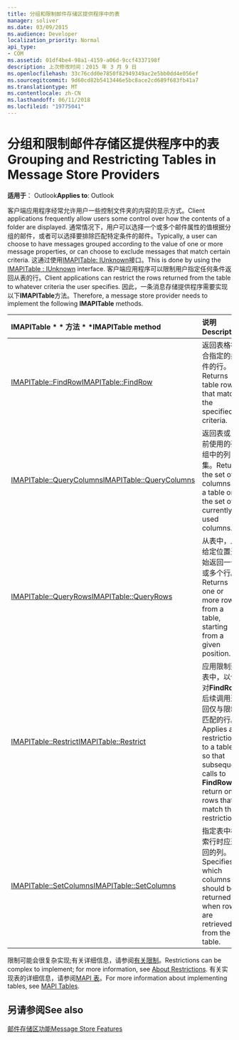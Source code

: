 ```yaml
---
title: 分组和限制邮件存储区提供程序中的表
manager: soliver
ms.date: 03/09/2015
ms.audience: Developer
localization_priority: Normal
api_type:
- COM
ms.assetid: 01df4be4-98a1-4159-a06d-9ccf4337198f
description: 上次修改时间：2015 年 3 月 9 日
ms.openlocfilehash: 33c76cdd0e7850f82949349ac2e5bb0dd4e056ef
ms.sourcegitcommit: 9d60cd82b5413446e5bc8ace2cd689f683fb41a7
ms.translationtype: MT
ms.contentlocale: zh-CN
ms.lasthandoff: 06/11/2018
ms.locfileid: "19775041"
---
```

# <a name="grouping-and-restricting-tables-in-message-store-providers"></a><span data-ttu-id="96f74-103">分组和限制邮件存储区提供程序中的表</span><span class="sxs-lookup"><span data-stu-id="96f74-103">Grouping and Restricting Tables in Message Store Providers</span></span>

  
  
<span data-ttu-id="96f74-104">**适用于**： Outlook</span><span class="sxs-lookup"><span data-stu-id="96f74-104">**Applies to**: Outlook</span></span> 
  
<span data-ttu-id="96f74-105">客户端应用程序经常允许用户一些控制文件夹的内容的显示方式。</span><span class="sxs-lookup"><span data-stu-id="96f74-105">Client applications frequently allow users some control over how the contents of a folder are displayed.</span></span> <span data-ttu-id="96f74-106">通常情况下，用户可以选择一个或多个邮件属性的值根据分组的邮件，或者可以选择要排除匹配特定条件的邮件。</span><span class="sxs-lookup"><span data-stu-id="96f74-106">Typically, a user can choose to have messages grouped according to the value of one or more message properties, or can choose to exclude messages that match certain criteria.</span></span> <span data-ttu-id="96f74-107">这通过使用[IMAPITable: IUnknown](imapitableiunknown.md)接口。</span><span class="sxs-lookup"><span data-stu-id="96f74-107">This is done by using the [IMAPITable : IUnknown](imapitableiunknown.md) interface.</span></span> <span data-ttu-id="96f74-108">客户端应用程序可以限制用户指定任何条件返回从表的行。</span><span class="sxs-lookup"><span data-stu-id="96f74-108">Client applications can restrict the rows returned from the table to whatever criteria the user specifies.</span></span> <span data-ttu-id="96f74-109">因此，一条消息存储提供程序需要实现以下**IMAPITable**方法。</span><span class="sxs-lookup"><span data-stu-id="96f74-109">Therefore, a message store provider needs to implement the following **IMAPITable** methods.</span></span> 
  
|<span data-ttu-id="96f74-110">IMAPITable * * 方法 * *</span><span class="sxs-lookup"><span data-stu-id="96f74-110">****IMAPITable** method**</span></span>|<span data-ttu-id="96f74-111">**说明**</span><span class="sxs-lookup"><span data-stu-id="96f74-111">**Description**</span></span>|
|:-----|:-----|
|[<span data-ttu-id="96f74-112">IMAPITable::FindRow</span><span class="sxs-lookup"><span data-stu-id="96f74-112">IMAPITable::FindRow</span></span>](imapitable-findrow.md) <br/> |<span data-ttu-id="96f74-113">返回表格符合指定的条件的行。</span><span class="sxs-lookup"><span data-stu-id="96f74-113">Returns table rows that match the specified criteria.</span></span>  <br/> |
|[<span data-ttu-id="96f74-114">IMAPITable::QueryColumns</span><span class="sxs-lookup"><span data-stu-id="96f74-114">IMAPITable::QueryColumns</span></span>](imapitable-querycolumns.md) <br/> |<span data-ttu-id="96f74-115">返回表或当前使用的列组中的列集。</span><span class="sxs-lookup"><span data-stu-id="96f74-115">Returns the set of columns in a table or the set of currently used columns.</span></span>  <br/> |
|[<span data-ttu-id="96f74-116">IMAPITable::QueryRows</span><span class="sxs-lookup"><span data-stu-id="96f74-116">IMAPITable::QueryRows</span></span>](imapitable-queryrows.md) <br/> |<span data-ttu-id="96f74-117">从表中，从给定位置开始返回一个或多个行。</span><span class="sxs-lookup"><span data-stu-id="96f74-117">Returns one or more rows from a table, starting from a given position.</span></span>  <br/> |
|[<span data-ttu-id="96f74-118">IMAPITable::Restrict</span><span class="sxs-lookup"><span data-stu-id="96f74-118">IMAPITable::Restrict</span></span>](imapitable-restrict.md) <br/> |<span data-ttu-id="96f74-119">应用限制到表中，以便对**FindRow**后续调用返回仅与限制匹配的行。</span><span class="sxs-lookup"><span data-stu-id="96f74-119">Applies a restriction to a table so that subsequent calls to **FindRow** return only rows that match the restriction.</span></span>  <br/> |
|[<span data-ttu-id="96f74-120">IMAPITable::SetColumns</span><span class="sxs-lookup"><span data-stu-id="96f74-120">IMAPITable::SetColumns</span></span>](imapitable-setcolumns.md) <br/> |<span data-ttu-id="96f74-121">指定表中检索行时应返回的列。</span><span class="sxs-lookup"><span data-stu-id="96f74-121">Specifies which columns should be returned when rows are retrieved from the table.</span></span>  <br/> |
   
<span data-ttu-id="96f74-122">限制可能会很复杂实现;有关详细信息，请参阅[有关限制](about-restrictions.md)。</span><span class="sxs-lookup"><span data-stu-id="96f74-122">Restrictions can be complex to implement; for more information, see [About Restrictions](about-restrictions.md).</span></span> <span data-ttu-id="96f74-123">有关实现表的详细信息，请参阅[MAPI 表](mapi-tables.md)。</span><span class="sxs-lookup"><span data-stu-id="96f74-123">For more information about implementing tables, see [MAPI Tables](mapi-tables.md).</span></span>
  
## <a name="see-also"></a><span data-ttu-id="96f74-124">另请参阅</span><span class="sxs-lookup"><span data-stu-id="96f74-124">See also</span></span>



[<span data-ttu-id="96f74-125">邮件存储区功能</span><span class="sxs-lookup"><span data-stu-id="96f74-125">Message Store Features</span></span>](message-store-features.md)


